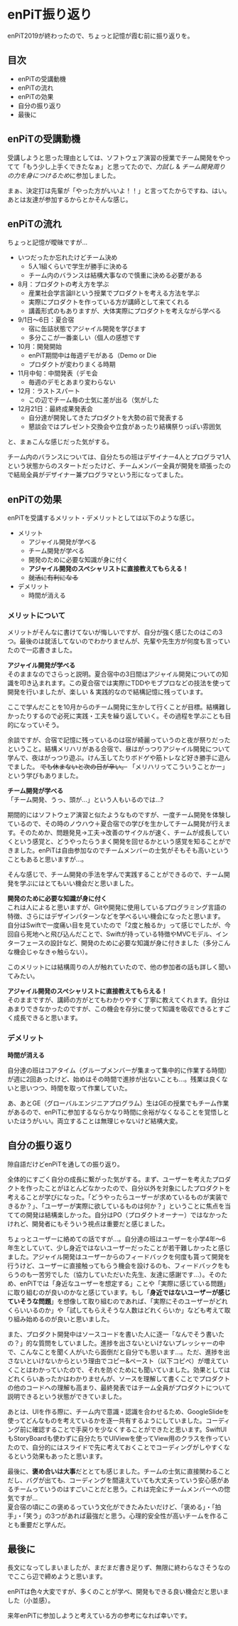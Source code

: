 # enPiT振り返り
enPiT2019が終わったので、ちょっと記憶が霞む前に振り返りを。

## 目次
- enPiTの受講動機
- enPiTの流れ
- enPiTの効果
- 自分の振り返り
- 最後に

## enPiTの受講動機
受講しようと思った理由としては、ソフトウェア演習の授業でチーム開発をやってて「もう少し上手くできたなぁ」と思ってたので、*力試し* & *チーム開発周りの力を身につけるため*に参加しました。

まぁ、決定打は先輩が「やった方がいいよ！！」と言ってたからですね、はい。
あとは友達が参加するからとかそんな感じ。

## enPiTの流れ
ちょっと記憶が曖昧ですが...

- いつだったか忘れたけどチーム決め
    - 5人1組くらいで学生が勝手に決める
    - チーム内のバランスは結構大事なので慎重に決める必要がある
- 8月：プロダクトの考え方を学ぶ
    - 産業社会学言論Ⅱという授業でプロダクトを考える方法を学ぶ
    - 実際にプロダクトを作っている方が講師として来てくれる
    - 講義形式のもありますが、大体実際にプロダクトを考えながら学べる
- 9/1日〜6日：夏合宿
    - 宿に缶詰状態でアジャイル開発を学びます
    - 多分ここが一番楽しい（個人の感想です
- 10月：開発開始
    - enPiT期間中は毎週デモがある（Demo or Die
    - プロダクトが変わりまくる時期
- 11月中旬：中間発表（デモ会
    - 毎週のデモとあまり変わらない
- 12月：ラストスパート
    - この辺でチーム毎の士気に差が出る（気がした
- 12月21日：最終成果発表会
    - 自分達が開発してきたプロダクトを大勢の前で発表する
    - 懇談会ではプレゼント交換会や立食があったり結構祭りっぽい雰囲気

と、まぁこんな感じだった気がする。

チーム内のバランスについては、自分たちの班はデザイナー4人とプログラマ1人という状態からのスタートだったけど、チームメンバー全員が開発を頑張ったので結局全員がデザイナー兼プログラマという形になってました。

## enPiTの効果
enPiTを受講するメリット・デメリットとしては以下のような感じ。

- メリット
    - アジャイル開発が学べる
    - チーム開発が学べる
    - 開発のために必要な知識が身に付く
    - **アジャイル開発のスペシャリストに直接教えてもらえる！**
    - ~~就活に有利になる~~
- デメリット
    - 時間が消える

### メリットについて
メリットがそんなに書けてないが悔しいですが、自分が強く感じたのはこの3つ。最後のは就活してないのでわかりませんが、先輩や先生方が何度も言っていたので一応書きました。

**アジャイル開発が学べる**  
そのままなのでさらっと説明。夏合宿中の3日間はアジャイル開発についての知識を叩き込まれます。この夏合宿では実際にTDDやモブプロなどの技法を使って開発を行いましたが、楽しい & 実践的なので結構記憶に残っています。

ここで学んだことを10月からのチーム開発に生かして行くことが目標。結構難しかったりするので必死に実践・工夫を繰り返していく。その過程を学ぶことも目的になっていそう。

余談ですが、合宿で記憶に残っているのは宿が綺麗っていうのと夜が祭りだったということ。結構メリハリがある合宿で、昼はがっつりアジャイル開発について学んで、夜はがっつり遊ぶ。けん玉してたりボドゲや筋トレなど好き勝手に遊んでました。 ~~でも休まないと次の日が辛い。~~ 「メリハリってこういうことかー」という学びもありました。

**チーム開発が学べる**  
「チーム開発、うっ、頭が...」という人もいるのでは...?

期間的にはソフトウェア演習と似たようなものですが、一度チーム開発を体験しているので、その時のノウハウ＋夏合宿での学びを生かしてチーム開発が行えます。そのためか、問題発見→工夫→改善のサイクルが速く、チームが成長していくという感覚と、どうやったらうまく開発を回せるかという感覚を知ることができました。enPiTは自由参加なのでチームメンバーの士気がそもそも高いということもあると思いますが...。

そんな感じで、チーム開発の手法を学んで実践することができるので、チーム開発を学ぶにはとてもいい機会だと思いました。

**開発のために必要な知識が身に付く**  
これは人によると思いますが、Gitや開発に使用しているプログラミング言語の特徴、さらにはデザインパターンなどを学べるいい機会になったと思います。
自分はSwiftで一度痛い目を見ていたので「2度と触るか」って感じでしたが、今回自ら死地へと飛び込んだことで、Swiftが持っている特徴やMVCモデル、インターフェースの設計など、開発のために必要な知識が身に付きました（多分こんな機会じゃなきゃ触らない）。

このメリットには結構周りの人が触れていたので、他の参加者の話も詳しく聞いてみたい。

**アジャイル開発のスペシャリストに直接教えてもらえる！**  
そのままですが、講師の方がとてもわかりやすく丁寧に教えてくれます。自分はあまりできなかったのですが、この機会を存分に使って知識を吸収できるとすごく成長できると思います。

### デメリット
**時間が消える**

自分達の班はコアタイム（グループメンバーが集まって集中的に作業する時間）が週に2回あったけど、始めはその時間で進捗が出ないことも...。残業は良くないと思いつつ、時間を取って作業していた。

あ、あとGE（グローバルエンジニアプログラム）生はGEの授業でもチーム作業があるので、enPiTに参加するならかなり時間に余裕がなくなることを覚悟しといたほうがいい。両立することは無理じゃないけど結構大変。

## 自分の振り返り
隙自語だけどenPiTを通しての振り返り。

全体的にすごく自分の成長に繋がった気がする。まず、ユーザーを考えたプロダクトを作ったことがほとんどなかったので、自分以外を対象にしたプロダクトを考えることが学びになった。「どうやったらユーザーが求めているものが実装できるか？」、「ユーザーが実際に欲しているものは何か？」ということに焦点を当てての開発は結構楽しかった。自分はPO（プロダクトオーナー）ではなかったけれど、開発者にもそういう視点は重要だと感じました。

ちょっとユーザーに絡めての話ですが...。自分達の班はユーザーを小学4年〜6年生としていて、少し身近ではないユーザーだったことが若干難しかったと感じました。アジャイル開発はユーザーからのフィードバックを何度も貰って開発を行うけど、ユーザーに直接触ってもらう機会を設けるのも、フィードバックをもらうのも一苦労でした（協力していただいた先生、友達に感謝です...）。そのため、enPiTでは「身近なユーザーを想定する」ことや「実際に感じている問題」に取り組むのが良いのかなと感じています。もし「**身近ではないユーザーが感じていそうな問題**」を想像して取り組むのであれば、「実際にそのユーザーがどれくらいいるのか」や「試してもらえそうな人数はどれくらいか」なども考えて取り組み始めるのが良いと思いました。

また、プロダクト開発中はソースコードを書いた人に逐一「なんでそう書いたの？」的な質問をしていました。進捗を出さないといけないプレッシャーの中で、こんなことを聞く人がいたら面倒だと自分でも思います...。ただ、進捗を出さないといけないからという理由でコピー&ペースト（以下コピペ）が増えていくことはわかっていたので、それを防ぐためにも聞いていました。効果としてはどれくらいあったかはわかりませんが、ソースを理解して書くことでプロダクトの他のコードへの理解も高まり、最終発表ではチーム全員がプロダクトについて説明できるという状態ができていました。

あとは、UIを作る際に、チーム内で意識・認識を合わせるため、GoogleSlideを使ってどんなものを考えているかを逐一共有するようにしていました。コーディング前に確認することで手戻りを少なくすることができたと思います。SwiftUIもStoryBoardも使わずに自分たちでUIViewを使ってView用のクラスを作っていたので、自分的にはスライドで先に考えておくことでコーディングがしやすくなるという効果もあったと思います。

最後に、**褒め合いは大事**だととても感じました。チームの士気に直接関わることだし、バグが出ても、コーディングを間違えていても大丈夫っていう安心感があるチームっていうのはすごいことだと思う。これは完全にチームメンバーへの惚気ですが...  
夏合宿の頃にこの褒めるっていう文化ができたみたいだけど、「褒める」・「拍手」・「笑う」の3つがあれば最強だと思う。心理的安全性が高いチームを作ることも重要だと学んだ。

## 最後に
長文になってしまいましたが、まだまだ書き足りず、無限に終わらなさそうなのでここら辺で締めようと思います。

enPiTは色々大変ですが、多くのことが学べ、開発もできる良い機会だと思いました（小並感）。

来年enPiTに参加しようと考えている方の参考になれば幸いです。